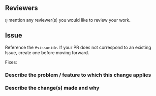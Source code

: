 ## Reviewers
`@` mention any reviewer(s) you would like to review your work.

## Issue 
Reference the `#<issueid>`. If your PR does not correspond to an existing Issue, create one before moving forward.

Fixes:

### Describe the problem / feature to which this change applies


### Describe the change(s) made and why




